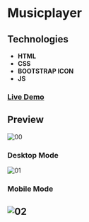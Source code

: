 # Musicplayer

## Technologies

- **HTML**
- **CSS**
- **BOOTSTRAP ICON**
- **JS**

### [Live Demo](https://rzvkoli.github.io/Musicplayer/)

## Preview
![00](https://user-images.githubusercontent.com/100797809/210571945-293114e7-34d3-48c5-abba-6a083bdb310c.png)
### Desktop Mode
![01](https://user-images.githubusercontent.com/100797809/210571830-aa7878cd-391a-4da0-8431-dd5f25de31a0.png)
### Mobile Mode
![02](https://user-images.githubusercontent.com/100797809/210572068-1aa90f2f-02cd-4b20-9def-6e58b9cc701a.jpg)
---
